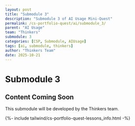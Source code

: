```yaml
---
layout: post
title: "Submodule 3"
description: "Submodule 3 of AI Usage Mini-Quest"
permalink: /cs-portfolio-quest/ai/submodule_3/
parent: "AI Usage"
team: "Thinkers"
submodule: 3
categories: [CSP, Submodule, AIUsage]
tags: [ai, submodule, thinkers]
author: "Thinkers Team"
date: 2025-10-21
---
```


# Submodule 3

## Content Coming Soon
This submodule will be developed by the Thinkers team.

{%- include tailwind/cs-portfolio-quest-lessons_info.html -%}